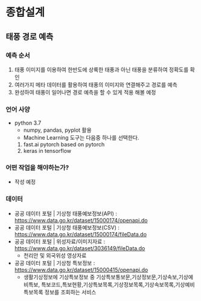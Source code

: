 # 종합설계 

## 태풍 경로 예측
### 예측 순서
1. 태풍 이미지를 이용하여 한반도에 상륙한 태풍과 아닌 태풍을 분류하여 정확도를 확인
2. 여러가지 메타 데이터를 활용하여 태풍의 이미지와 연결해주고 경로를 예측
3. 완성하여 태풍이 일어나면 경로 예측을 할 수 있게 적용 해볼 예정   

### 언어 사양
* python 3.7
  * numpy, pandas, pyplot 활용
  * Machine Learning 도구는 다음중 하나를 선택한다.
  1. fast.ai pytorch based on pytorch
  2. keras in tensorflow


### 어떤 작업을 해야하는가?
* 작성 예정

### 데이터
* 공공 데이터 포털 | 기상청 태풍예보정보(API) : https://www.data.go.kr/dataset/15000174/openapi.do
* 공공 데이터 포털 | 기상청 태풍예보정보(CSV) : https://www.data.go.kr/dataset/15000174/fileData.do
* 공공 데이터 포털 | 위성자료/이미지자료 : https://www.data.go.kr/dataset/3036149/fileData.do 
  * 천리안 및 외국위성 영상자료
* 공공 데이터 포털 | 기상청 특보정보 : https://www.data.go.kr/dataset/15000415/openapi.do
  * 생활기상정보에 기상특보정보 중 기상특보통보문,기상정보문,기상속보,기상예비특보, 특보코드,특보현황,기상특보목록,기상정보목록,기상속보목록,기상예비특보목록 정보를 조회하는 서비스